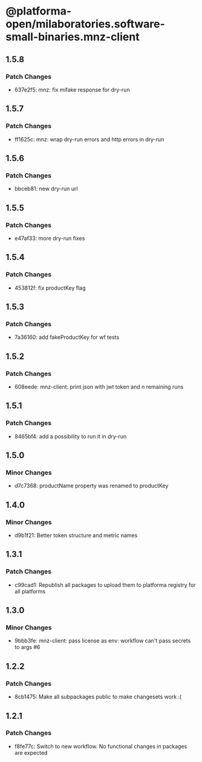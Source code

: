 # @platforma-open/milaboratories.software-small-binaries.mnz-client

## 1.5.8

### Patch Changes

- 637e2f5: mnz: fix mifake response for dry-run

## 1.5.7

### Patch Changes

- ff1625c: mnz: wrap dry-run errors and http errors in dry-run

## 1.5.6

### Patch Changes

- bbceb81: new dry-run url

## 1.5.5

### Patch Changes

- e47af33: more dry-run fixes

## 1.5.4

### Patch Changes

- 453812f: fix productKey flag

## 1.5.3

### Patch Changes

- 7a36160: add fakeProductKey for wf tests

## 1.5.2

### Patch Changes

- 608eede: mnz-client: print json with jwt token and n remaining runs

## 1.5.1

### Patch Changes

- 8465bf4: add a possibility to run it in dry-run

## 1.5.0

### Minor Changes

- d7c7368: productName property was renamed to productKey

## 1.4.0

### Minor Changes

- d9b1f21: Better token structure and metric names

## 1.3.1

### Patch Changes

- c99cad1: Republish all packages to upload them to platforma registry for all platforms

## 1.3.0

### Minor Changes

- 9bbb3fe: mnz-client: pass license as env: workflow can't pass secrets to args #6

## 1.2.2

### Patch Changes

- 8cb1475: Make all subpackages public to make changesets work :(

## 1.2.1

### Patch Changes

- f8fe77c: Switch to new workflow. No functional changes in packages are expected
